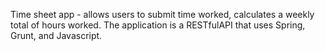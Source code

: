 Time sheet app -  allows users to submit time worked, calculates a weekly total of hours worked. The application is a RESTfulAPI that uses Spring, Grunt, and Javascript. 
